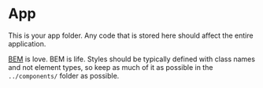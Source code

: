 # App

This is your app folder. Any code that is stored here should affect the entire application.

[BEM](https://seesparkbox.com/foundry/bem_by_example) is love. BEM is life. Styles should be typically defined with class names and not element types, so keep as much of it as possible in the `../components/` folder as possible.
